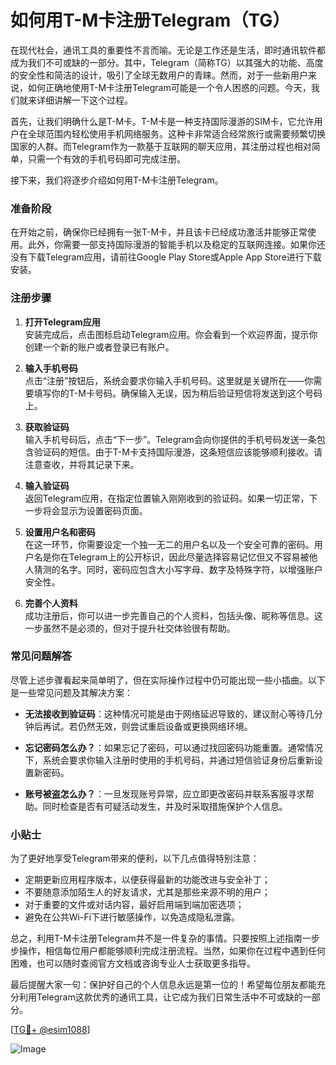 # 如何用T-M卡注册Telegram（TG）

在现代社会，通讯工具的重要性不言而喻。无论是工作还是生活，即时通讯软件都成为我们不可或缺的一部分。其中，Telegram（简称TG）以其强大的功能、高度的安全性和简洁的设计，吸引了全球无数用户的青睐。然而，对于一些新用户来说，如何正确地使用T-M卡注册Telegram可能是一个令人困惑的问题。今天，我们就来详细讲解一下这个过程。

首先，让我们明确什么是T-M卡。T-M卡是一种支持国际漫游的SIM卡，它允许用户在全球范围内轻松使用手机网络服务。这种卡非常适合经常旅行或需要频繁切换国家的人群。而Telegram作为一款基于互联网的聊天应用，其注册过程也相对简单，只需一个有效的手机号码即可完成注册。

接下来，我们将逐步介绍如何用T-M卡注册Telegram。

### 准备阶段

在开始之前，确保你已经拥有一张T-M卡，并且该卡已经成功激活并能够正常使用。此外，你需要一部支持国际漫游的智能手机以及稳定的互联网连接。如果你还没有下载Telegram应用，请前往Google Play Store或Apple App Store进行下载安装。

### 注册步骤

1. **打开Telegram应用**  
   安装完成后，点击图标启动Telegram应用。你会看到一个欢迎界面，提示你创建一个新的账户或者登录已有账户。

2. **输入手机号码**  
   点击“注册”按钮后，系统会要求你输入手机号码。这里就是关键所在——你需要填写你的T-M卡号码。确保输入无误，因为稍后验证短信将发送到这个号码上。

3. **获取验证码**  
   输入手机号码后，点击“下一步”。Telegram会向你提供的手机号码发送一条包含验证码的短信。由于T-M卡支持国际漫游，这条短信应该能够顺利接收。请注意查收，并将其记录下来。

4. **输入验证码**  
   返回Telegram应用，在指定位置输入刚刚收到的验证码。如果一切正常，下一步将会显示为设置密码页面。

5. **设置用户名和密码**  
   在这一环节，你需要设定一个独一无二的用户名以及一个安全可靠的密码。用户名是你在Telegram上的公开标识，因此尽量选择容易记忆但又不容易被他人猜测的名字。同时，密码应包含大小写字母、数字及特殊字符，以增强账户安全性。

6. **完善个人资料**  
   成功注册后，你可以进一步完善自己的个人资料，包括头像、昵称等信息。这一步虽然不是必须的，但对于提升社交体验很有帮助。

### 常见问题解答

尽管上述步骤看起来简单明了，但在实际操作过程中仍可能出现一些小插曲。以下是一些常见问题及其解决方案：

- **无法接收到验证码**：这种情况可能是由于网络延迟导致的，建议耐心等待几分钟后再试。若仍然无效，则尝试重启设备或更换网络环境。
  
- **忘记密码怎么办？**：如果忘记了密码，可以通过找回密码功能重置。通常情况下，系统会要求你输入注册时使用的手机号码，并通过短信验证身份后重新设置新密码。

- **账号被盗怎么办？**：一旦发现账号异常，应立即更改密码并联系客服寻求帮助。同时检查是否有可疑活动发生，并及时采取措施保护个人信息。

### 小贴士

为了更好地享受Telegram带来的便利，以下几点值得特别注意：

- 定期更新应用程序版本，以便获得最新的功能改进与安全补丁；
- 不要随意添加陌生人的好友请求，尤其是那些来源不明的用户；
- 对于重要的文件或对话内容，最好启用端到端加密选项；
- 避免在公共Wi-Fi下进行敏感操作，以免造成隐私泄露。

总之，利用T-M卡注册Telegram并不是一件复杂的事情。只要按照上述指南一步步操作，相信每位用户都能够顺利完成注册流程。当然，如果你在过程中遇到任何困难，也可以随时查阅官方文档或咨询专业人士获取更多指导。

最后提醒大家一句：保护好自己的个人信息永远是第一位的！希望每位朋友都能充分利用Telegram这款优秀的通讯工具，让它成为我们日常生活中不可或缺的一部分。

[[TG💪+ @esim1088](https://t.me/s/esim1088)]

![Image](https://i.postimg.cc/4NQfJmqS/Snipaste-2025-05-13-00-14-12.png)